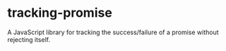 # tracking-promise

A JavaScript library for tracking the success/failure of a promise without rejecting itself.
